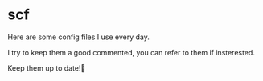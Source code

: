 # scf

Here are some config files I use every day.

I try to keep them a good commented, you can refer to them if insterested.

Keep them up to date!🍻
